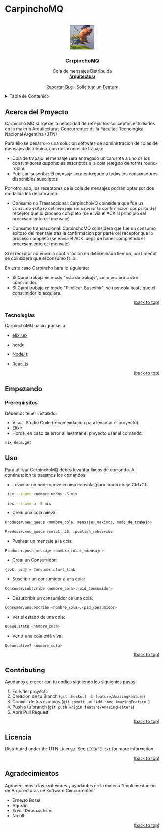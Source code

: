# CarpinchoMQ

<div id="top"></div>

<!-- PROJECT LOGO -->
<br />
<div align="center">
  <a href="https://cdn-animation.artstation.com/p/video_sources/000/080/066/capyyyy.mp4">
    <img src="/logo.jpg" alt="Logo" width="80" height="80">
  </a>

  <h3 align="center">CarpinchoMQ</h3>

  <p align="center">
    Cola de mensajes Distribuida
    <br />
    <a href="https://docs.google.com/presentation/d/1HgivT7YPVJQN71RMrjoUlzzz0X-XaXinuUV8ZzbuzTk/edit"><strong>Arquitectura</strong></a>
    <br />
    <br />
    <a href="https://github.com/TP-IASC/CarpinchoMQ/issues">Reportar Bug</a>
    ·
    <a href="https://github.com/TP-IASC/CarpinchoMQ/issues">Solicituar un Feature</a>
  </p>
</div>



<!-- TABLE OF CONTENTS -->
<details>
  <summary>Tabla de Contenido</summary>
  <ol>
    <li>
      <a href="#acerca-del-proyecto">Sobre el Proyecto</a>
      <ul>
        <li><a href="#tecnologias">Tecnologias</a></li>
      </ul>
    </li>
    <li>
      <a href="#empezando">Empezando</a>
      <ul>
        <li><a href="#prerequisitos">Prerequisitos</a></li>
        <li><a href="#uso">Uso</a></li>
      </ul>
    </li>
    <li><a href="#licencia">Licencia</a></li>
    <li><a href="#fuentes">Fuentes</a></li>
    <li><a href="#agradecimientos">Agradecimientos</a></li>
  </ol>
  </ol>
</details>



<!-- ABOUT THE PROJECT -->
## Acerca del Proyecto

Carpincho MQ surge de la necesidad de reflejar los conceptos estudiados en la materia Arquitecturas Concurrentes de la Facultad Tecnologica Nacional Argentina (UTN)

Para ello se desarrollo una solucion software de administracion de colas de mensajes distribuida, con dos modos de trabajo:

* Cola de trabajo: el mensaje sera entregado unicamente a uno de los consumidores disponibles suscriptos a la cola (elegido de forma round-robin).
* Publicar-suscribir: El mensaje sera entregado a todos los consumidores disponibles suscriptos

Por otro lado, los receptores de la cola de mensajes podrán optar por dos modalidades de consumo:

* Consumo no Transaccional:
  CarpinchoMQ coinsidera que fue un consumo exitoso del mensaje sin esperar la confirmacion por parte del receptor que lo proceso completo (se envia el ACK al principio del procesamiento del mensaje)

* Consumo transaccional:
  CarpinchoMQ coinsidera que fue un consumo exitoso del mensaje tras la confirmacion por parte del receptor que lo proceso completo (se envia el ACK luego de haber completado el procesamiento del mensaje).

Si el receptor no envia la confirmacion en determinado tiempo, por timeout se coinsidera que el consumo fallo.

  En este caso Carpincho hara lo siguiente:
* Si Carpi trabaja en modo "cola de trabajo", se lo enviara a otro consumidor.
* Si Carpi trabaja en modo "Publicar-Suscribir", se reencola hasta que el consumidor lo adquiera.

<p align="right">(<a href="#top">back to top</a>)</p>



### Tecnologias

CarpinchoMQ nacio gracias a:


* [elixir.ex](https://elixir-lang.org/)
* [horde](https://hexdocs.pm/horde/getting_started.html)

* [Node.js](https://nodejs.org/es/)
* [React.js](https://es.reactjs.org/)

<p align="right">(<a href="#top">back to top</a>)</p>

<!-- GETTING STARTED -->
## Empezando

### Prerequisitos

Debemos tener instalado:
* Visual Studio Code (recomendacion para levantar el proyecto).
* [Elixir](https://elixir-lang.org/install.html) 
* Horde, en caso de error al levantar el proyecto usar el comando:
```sh
mix deps.get
 ```

<!-- USAGE EXAMPLES -->
## Uso

Para utilizar CarpinchoMQ debes levantar lineas de comando.
A continuacion te pasamos los comandos:

* Levantar un nodo nuevo en una consola (para tirarlo abajo Ctrl+C): 
 ```sh
  iex --sname <nombre_nodo> -S mix 
   ``` 
 ```sh
  iex --sname a -S mix 
   ``` 
* Crear una cola nueva: 
```sh
Producer.new_queue <nombre_cola, mensajes_maximos, modo_de_trabajo>
  ``` 
  ```sh
Producer.new_queue :cola1, 23, :publish_subscribe
  ``` 
* Pushear un mensaje a la cola: 
```sh
Producer.push_message <nombre_cola>,<mensaje>
  ``` 
* Crear un Consumidor: 
```sh
{:ok, pid} = Consumer.start_link
 ``` 
* Suscribir un consumidor a una cola: 
```sh
Consumer.subscribe <nombre_cola>,<pid_consumidor>
 ``` 
* Desuscribir un consumidor de una cola: 
```sh
Consumer.unsubscribe <nombre_cola>,<pid_consumidor>
 ``` 
* Ver el estado de una cola: 
```sh
Queue.state <nombre_cola>
 ``` 
* Ver si una cola está viva: 
```sh
Queue.alive? <nombre_cola>
 ``` 

<p align="right">(<a href="#top">back to top</a>)</p>

<!-- CONTRIBUTING -->
## Contributing

Ayudanos a crecer con tu codigo siguiendo los siguientes pasos

1. Fork del proyecto
2. Creacion de tu Branch (`git checkout -b feature/AmazingFeature`)
3. Commit de tus cambios (`git commit -m 'Add some AmazingFeature'`)
4. Push a tu branch (`git push origin feature/AmazingFeature`)
5. Abrir Pull Request

<p align="right">(<a href="#top">back to top</a>)</p>



<!-- LICENSE -->
## Licencia

Distributed under the UTN License. See `LICENSE.txt` for more information.

<p align="right">(<a href="#top">back to top</a>)</p>


<!-- ACKNOWLEDGMENTS -->
## Agradecimientos

Agradecemos a los profesores y ayudantes de la materia "Implementación de Arquitecturas de Software Concurrentes"
* Ernesto Bossi
* Agustin
* Erwin Debusschere
* NicoR

<p align="right">(<a href="#top">back to top</a>)</p>

